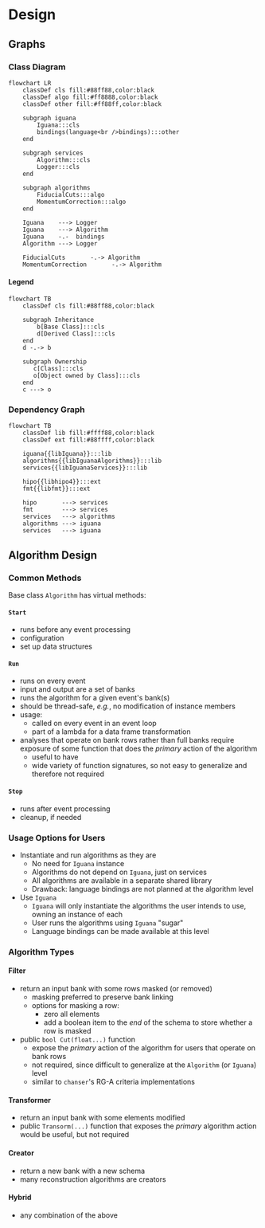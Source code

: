 # Design

## Graphs

### Class Diagram

```mermaid
flowchart LR
    classDef cls fill:#88ff88,color:black
    classDef algo fill:#ff8888,color:black
    classDef other fill:#ff88ff,color:black

    subgraph iguana
        Iguana:::cls
        bindings(language<br />bindings):::other
    end

    subgraph services
        Algorithm:::cls
        Logger:::cls
    end

    subgraph algorithms
        FiducialCuts:::algo
        MomentumCorrection:::algo
    end

    Iguana    ---> Logger
    Iguana    ---> Algorithm
    Iguana    -.-  bindings
    Algorithm ---> Logger

    FiducialCuts       -.-> Algorithm
    MomentumCorrection       -.-> Algorithm
```

#### Legend

```mermaid
flowchart TB
    classDef cls fill:#88ff88,color:black

    subgraph Inheritance 
        b[Base Class]:::cls
        d[Derived Class]:::cls
    end
    d -.-> b

    subgraph Ownership
       c[Class]:::cls
       o[Object owned by Class]:::cls
    end
    c ---> o
```

### Dependency Graph

```mermaid
flowchart TB
    classDef lib fill:#ffff88,color:black
    classDef ext fill:#88ffff,color:black

    iguana{{libIguana}}:::lib
    algorithms{{libIguanaAlgorithms}}:::lib
    services{{libIguanaServices}}:::lib

    hipo{{libhipo4}}:::ext
    fmt{{libfmt}}:::ext

    hipo       ---> services
    fmt        ---> services
    services   ---> algorithms
    algorithms ---> iguana
    services   ---> iguana
```

## Algorithm Design

### Common Methods

Base class `Algorithm` has virtual methods:

#### `Start`
- runs before any event processing
- configuration
- set up data structures

#### `Run`
- runs on every event
- input and output are a set of banks
- runs the algorithm for a given event's bank(s)
- should be thread-safe, _e.g._, no modification of instance members
- usage:
    - called on every event in an event loop
    - part of a lambda for a data frame transformation
- analyses that operate on bank rows rather than full banks require exposure
  of some function that does the _primary_ action of the algorithm
    - useful to have
    - wide variety of function signatures, so not easy to generalize and therefore not required

#### `Stop`
- runs after event processing
- cleanup, if needed


### Usage Options for Users

- Instantiate and run algorithms as they are
    - No need for `Iguana` instance
    - Algorithms do not depend on `Iguana`, just on services
    - All algorithms are available in a separate shared library
    - Drawback: language bindings are not planned at the algorithm level
- Use `Iguana`
    - `Iguana` will only instantiate the algorithms the user intends to use, owning
      an instance of each
    - User runs the algorithms using `Iguana` "sugar"
    - Language bindings can be made available at this level


### Algorithm Types

#### Filter
- return an input bank with some rows masked (or removed)
    - masking preferred to preserve bank linking
    - options for masking a row:
        - zero all elements
        - add a boolean item to the _end_ of the schema to store whether a row is masked
- public `bool Cut(float...)` function
    - expose the _primary_ action of the algorithm for users that operate on bank rows
    - not required, since difficult to generalize at the `Algorithm` (or `Iguana`) level
    - similar to `chanser`'s RG-A criteria implementations

#### Transformer
- return an input bank with some elements modified
- public `Transorm(...)` function that exposes the _primary_ algorithm action would be useful,
  but not required

#### Creator
- return a new bank with a new schema
- many reconstruction algorithms are creators

#### Hybrid
- any combination of the above
